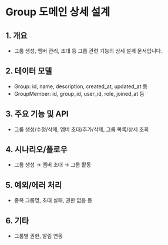# Group 도메인 상세 설계

## 1. 개요
- 그룹 생성, 멤버 관리, 초대 등 그룹 관련 기능의 상세 설계 문서입니다.

## 2. 데이터 모델
- Group: id, name, description, created_at, updated_at 등
- GroupMember: id, group_id, user_id, role, joined_at 등

## 3. 주요 기능 및 API
- 그룹 생성/수정/삭제, 멤버 초대/추가/삭제, 그룹 목록/상세 조회

## 4. 시나리오/플로우
- 그룹 생성 → 멤버 초대 → 그룹 활동

## 5. 예외/에러 처리
- 중복 그룹명, 초대 실패, 권한 없음 등

## 6. 기타
- 그룹별 권한, 알림 연동
